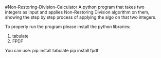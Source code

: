#Non-Restoring-Division-Calculator
A python program that takes two integers as input and applies Non-Restoring Division algorithm on them, showing the step by step process of applying the algo on that two integers.

To properly run the program please install the python libraries:
1. tabulate
2. FPDF

You can use: 
pip install tabulate
pip install fpdf
